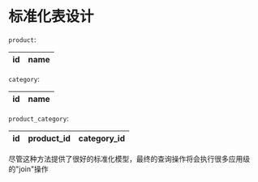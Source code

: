# 标准化表设计

`product`:

| id  | name |
| --- | ---- |


`category`:

| id  | name |
| --- | ---- |


`product_category`:

| id  | product_id | category_id |
| --- | ---------- | ----------- |


尽管这种方法提供了很好的标准化模型，最终的查询操作将会执行很多应用级的"join"操作

